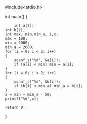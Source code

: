 #include<stdio.h>

int main()
{

        int a[3];
	int b[2];
	int max, min,min_a, i,x;
	max = 100; 
	min = 2000;
	min_a = 2000;
	for (i = 0; i < 3; i++)
	{
		scanf_s("%d", &a[i]);
		if (a[i] < min) min = a[i]; 
	}
	for (i = 0; i < 2; i++)
	{
		scanf_s("%d", &b[i]);
		if (b[i] < min_a) min_a = b[i];
	}
	x = min + min_a - 50;
	printf("%d",x);

	return 0;

}
